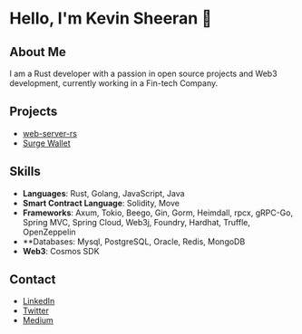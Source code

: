 # Hello, I'm Kevin Sheeran 👋

## About Me
I am a Rust developer with a passion in open source projects and Web3 development, currently working in a Fin-tech Company.


## Projects

- [web-server-rs](https://github.com/kevinsheeranxyj/web-server-rs)
- [Surge Wallet](https://safesurge.xyz)

## Skills
- **Languages**: Rust, Golang, JavaScript, Java
- **Smart Contract Language**: Solidity, Move
- **Frameworks**: Axum, Tokio, Beego, Gin, Gorm, Heimdall, rpcx, gRPC-Go, Spring MVC, Spring Cloud, Web3j, Foundry, Hardhat, Truffle, OpenZeppelin
- **Databases: Mysql, PostgreSQL, Oracle, Redis, MongoDB
- **Web3**: Cosmos SDK

## Contact
- [LinkedIn](https://www.linkedin.com/in/kevin-sheeran-182b1a25b/)
- [Twitter](https://x.com/Kevinsheeranxyj)
- [Medium](https://medium.com/@kevinsheeranxyj)

